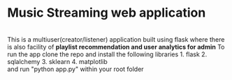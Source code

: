 <h1>Music Streaming web application</h1><br>
This is a multiuser(creator/listener) application built using flask where there is also facility of <b>playlist recommendation and user analytics for admin</b>
To run the app clone the repo and install the following libraries
1. flask
2. sqlalchemy
3. sklearn
4. matplotlib<br>
and run "python app.py" within your root folder
